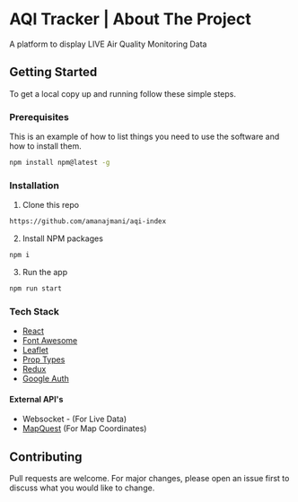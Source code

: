 # AQI Tracker | About The Project

A platform to display LIVE Air Quality Monitoring Data 


## Getting Started

To get a local copy up and running follow these simple steps.

### Prerequisites

This is an example of how to list things you need to use the software and how to install them.

```bash
npm install npm@latest -g
```

### Installation

1. Clone this repo

```bash
https://github.com/amanajmani/aqi-index
```

2. Install NPM packages

```bash
npm i
```

3. Run the app

```bash
npm run start
```
### Tech Stack
- [React](https://reactjs.org/)
- [Font Awesome](https://www.npmjs.com/package/@fortawesome/react-fontawesome)
- [Leaflet](https://react-leaflet.js.org/)
- [Prop Types](https://www.npmjs.com/package/prop-types)
- [Redux](https://redux.js.org/)
- [Google Auth](https://developers.google.com/identity/protocols/oauth2)

#### External API's
- Websocket - (For Live Data)
- [MapQuest](https://www.mapquest.com/) (For Map Coordinates)


## Contributing
Pull requests are welcome. For major changes, please open an issue first to discuss what you would like to change.

